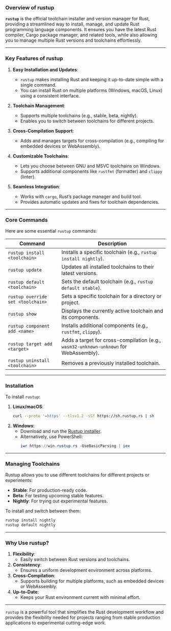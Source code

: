 ### **Overview of rustup**

**`rustup`** is the official toolchain installer and version manager for Rust, providing a streamlined way to install, manage, and update Rust programming language components. It ensures you have the latest Rust compiler, Cargo package manager, and related tools, while also allowing you to manage multiple Rust versions and toolchains effortlessly.

---

### **Key Features of rustup**
1. **Easy Installation and Updates**:
   - `rustup` makes installing Rust and keeping it up-to-date simple with a single command.
   - You can install Rust on multiple platforms (Windows, macOS, Linux) using a consistent interface.

2. **Toolchain Management**:
   - Supports multiple toolchains (e.g., stable, beta, nightly).
   - Enables you to switch between toolchains for different projects.

3. **Cross-Compilation Support**:
   - Adds and manages targets for cross-compilation (e.g., compiling for embedded devices or WebAssembly).

4. **Customizable Toolchains**:
   - Lets you choose between GNU and MSVC toolchains on Windows.
   - Supports additional components like `rustfmt` (formatter) and `clippy` (linter).

5. **Seamless Integration**:
   - Works with `cargo`, Rust’s package manager and build tool.
   - Provides automatic updates and fixes for toolchain dependencies.

---

### **Core Commands**
Here are some essential `rustup` commands:

| Command                          | Description                                                                                     |
|----------------------------------|-------------------------------------------------------------------------------------------------|
| `rustup install <toolchain>`     | Installs a specific toolchain (e.g., `rustup install nightly`).                                |
| `rustup update`                  | Updates all installed toolchains to their latest versions.                                     |
| `rustup default <toolchain>`     | Sets the default toolchain (e.g., `rustup default stable`).                                    |
| `rustup override set <toolchain>`| Sets a specific toolchain for a directory or project.                                          |
| `rustup show`                    | Displays the currently active toolchain and its components.                                    |
| `rustup component add <name>`    | Installs additional components (e.g., `rustfmt`, `clippy`).                                    |
| `rustup target add <target>`     | Adds a target for cross-compilation (e.g., `wasm32-unknown-unknown` for WebAssembly).          |
| `rustup uninstall <toolchain>`   | Removes a previously installed toolchain.                                                     |

---

### **Installation**
To install `rustup`:
1. **Linux/macOS**:
   ```bash
   curl --proto '=https' --tlsv1.2 -sSf https://sh.rustup.rs | sh
   ```
2. **Windows**:
   - Download and run the [Rustup installer](https://rustup.rs/).
   - Alternatively, use PowerShell:
     ```powershell
     iwr https://win.rustup.rs -UseBasicParsing | iex
     ```

---

### **Managing Toolchains**
Rustup allows you to use different toolchains for different projects or experiments:
- **Stable**: For production-ready code.
- **Beta**: For testing upcoming stable features.
- **Nightly**: For trying out experimental features.

To install and switch between them:
```bash
rustup install nightly
rustup default nightly
```

---

### **Why Use rustup?**
1. **Flexibility**:
   - Easily switch between Rust versions and toolchains.
2. **Consistency**:
   - Ensures a uniform development environment across platforms.
3. **Cross-Compilation**:
   - Supports building for multiple platforms, such as embedded devices or WebAssembly.
4. **Up-to-Date**:
   - Keeps your Rust environment current with minimal effort.

---

`rustup` is a powerful tool that simplifies the Rust development workflow and provides the flexibility needed for projects ranging from stable production applications to experimental cutting-edge work.